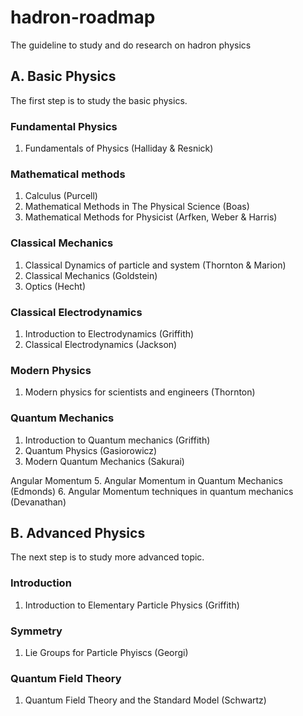 # hadron-roadmap
The guideline to study and do research on hadron physics

## A. Basic Physics
The first step is to study the basic physics.

### Fundamental Physics
1. Fundamentals of Physics (Halliday & Resnick)

### Mathematical methods
1. Calculus (Purcell)
2. Mathematical Methods in The Physical Science (Boas)
3. Mathematical Methods for Physicist (Arfken, Weber & Harris)

### Classical Mechanics
1. Classical Dynamics of particle and system (Thornton & Marion)
2. Classical Mechanics (Goldstein)
3. Optics (Hecht)

### Classical Electrodynamics
1. Introduction to Electrodynamics (Griffith)
2. Classical Electrodynamics (Jackson)

### Modern Physics
1. Modern physics for scientists and engineers (Thornton)

### Quantum Mechanics
1. Introduction to Quantum mechanics (Griffith)
2. Quantum Physics (Gasiorowicz)
3. Modern Quantum Mechanics (Sakurai)

Angular Momentum
5. Angular Momentum in Quantum Mechanics (Edmonds)
6. Angular Momentum techniques in quantum mechanics (Devanathan)


## B. Advanced Physics
The next step is to study more advanced topic.

### Introduction
1. Introduction to Elementary Particle Physics (Griffith)

### Symmetry
1. Lie Groups for Particle Phyiscs (Georgi)

### Quantum Field Theory
1. Quantum Field Theory and the Standard Model (Schwartz)
